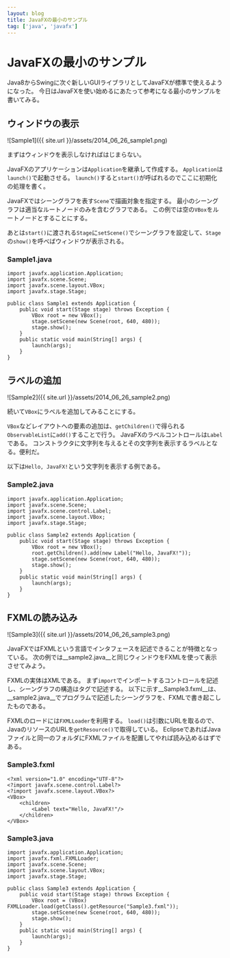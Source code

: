 ```yaml
---
layout: blog
title: JavaFXの最小のサンプル
tag: ['java', 'javafx']
---
```


# JavaFXの最小のサンプル

Java8からSwingに次ぐ新しいGUIライブラリとしてJavaFXが標準で使えるようになった。
今日はJavaFXを使い始めるにあたって参考になる最小のサンプルを書いてみる。

## ウィンドウの表示

![Sample1]({{ site.url }}/assets/2014_06_26_sample1.png)

まずはウィンドウを表示しなければはじまらない。

JavaFXのアプリケーションは`Application`を継承して作成する。
`Application`は`launch()`で起動させる。
`launch()`すると`start()`が呼ばれるのでここに初期化の処理を書く。

JavaFXではシーングラフを表す`Scene`で描画対象を指定する。
最小のシーングラフは適当なルートノードのみを含むグラフである。
この例では空の`VBox`をルートノードとすることにする。

あとは`start()`に渡される`Stage`に`setScene()`でシーングラフを設定して、`Stage`の`show()`を呼べばウィンドウが表示される。

### Sample1.java

~~~~
import javafx.application.Application;
import javafx.scene.Scene;
import javafx.scene.layout.VBox;
import javafx.stage.Stage;

public class Sample1 extends Application {
	public void start(Stage stage) throws Exception {
		VBox root = new VBox();
		stage.setScene(new Scene(root, 640, 480));
		stage.show();
	}
	public static void main(String[] args) {
		launch(args);
	}
}
~~~~

## ラベルの追加

![Sample2]({{ site.url }}/assets/2014_06_26_sample2.png)

続いて`VBox`にラベルを追加してみることにする。

`VBox`などレイアウトへの要素の追加は、`getChildren()`で得られる`ObservableList`に`add()`することで行う。
JavaFXのラベルコントロールは`Label`である。
コンストラクタに文字列を与えるとその文字列を表示するラベルとなる。便利だ。

以下は`Hello, JavaFX!`という文字列を表示する例である。

### Sample2.java

~~~~
import javafx.application.Application;
import javafx.scene.Scene;
import javafx.scene.control.Label;
import javafx.scene.layout.VBox;
import javafx.stage.Stage;

public class Sample2 extends Application {
	public void start(Stage stage) throws Exception {
		VBox root = new VBox();
		root.getChildren().add(new Label("Hello, JavaFX!"));
		stage.setScene(new Scene(root, 640, 480));
		stage.show();
	}
	public static void main(String[] args) {
		launch(args);
	}
}
~~~~

## FXMLの読み込み

![Sample3]({{ site.url }}/assets/2014_06_26_sample3.png)

JavaFXではFXMLという言語でインタフェースを記述できることが特徴となっている。
次の例では__sample2.java__と同じウィンドウをFXMLを使って表示させてみよう。

FXMLの実体はXMLである。
まず`import`でインポートするコントロールを記述し、シーングラフの構造はタグで記述する。
以下に示す__Sample3.fxml__は、__sample2.java__でプログラムで記述したシーングラフを、FXMLで書き起こしたものである。

FXMLのロードには`FXMLLoader`を利用する。
`load()`は引数にURLを取るので、JavaのリソースのURLを`getResource()`で取得している。
EclipseであればJavaファイルと同一のフォルダにFXMLファイルを配置してやれば読み込めるはずである。

### Sample3.fxml

~~~~
<?xml version="1.0" encoding="UTF-8"?>
<?import javafx.scene.control.Label?>
<?import javafx.scene.layout.VBox?>
<VBox>
	<children>
		<Label text="Hello, JavaFX!"/>
	</children>
</VBox>
~~~~

### Sample3.java

~~~~
import javafx.application.Application;
import javafx.fxml.FXMLLoader;
import javafx.scene.Scene;
import javafx.scene.layout.VBox;
import javafx.stage.Stage;

public class Sample3 extends Application {
	public void start(Stage stage) throws Exception {
		VBox root = (VBox) FXMLLoader.load(getClass().getResource("Sample3.fxml"));
		stage.setScene(new Scene(root, 640, 480));
		stage.show();
	}
	public static void main(String[] args) {
		launch(args);
	}
}
~~~~
